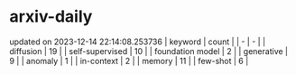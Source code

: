 # arxiv-daily
updated on 2023-12-14 22:14:08.253736
| keyword | count |
| - | - |
| diffusion | 19 |
| self-supervised | 10 |
| foundation model | 2 |
| generative | 9 |
| anomaly | 1 |
| in-context | 2 |
| memory | 11 |
| few-shot | 6 |
